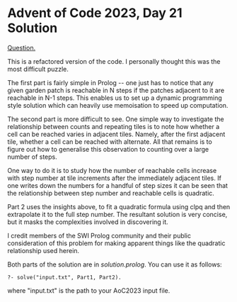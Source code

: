 # Advent of Code 2023, Day 21 Solution

[Question.](https://adventofcode.com/2023/day/21)

This is a refactored version of the code. I
personally thought this was the most difficult
puzzle.

The first part is fairly simple in Prolog -- one
just has to notice that any given garden patch is
reachable in N steps if the patches adjacent to it
are reachable in N-1 steps. This enables us to set
up a dynamic programming style solution which can
heavily use memoisation to speed up computation.

The second part is more difficult to see. One simple
way to investigate the relationship between counts
and repeating tiles is to note how whether a cell
can be reached varies in adjacent tiles. Namely,
after the first adjacent tile, whether a cell can
be reached with alternate. All that remains is to
figure out how to generalise this observation to
counting over a large number of steps.

One way to do it is to study how the number of
reachable cells increase with step number at tile
increments after the immediately adjacent tiles. If
one writes down the numbers for a handful of step
sizes it can be seen that the relationship between
step number and reachable cells is quadratic.

Part 2 uses the insights above, to fit a quadratic
formula using clpq and then extrapolate it to the
full step number. The resultant solution is very
concise, but it masks the complexities involved in
discovering it.

I credit members of the SWI Prolog community and
their public consideration of this problem for
making apparent things like the quadratic relationship
used herein.

Both parts of the solution are in *solution.prolog*.
You can use it as follows:
```
?- solve("input.txt", Part1, Part2).
```
where "input.txt" is the path to your AoC2023 input
file.
